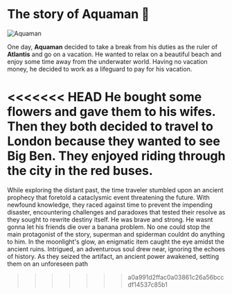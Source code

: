 # The story of **Aquaman** :dolphin:

![Aquaman](https://i.pinimg.com/originals/37/12/06/3712069a7923c68b584e2611aca24fbc.gif)
<br>

One day, **Aquaman** decided to take a break from his duties as the ruler of **Atlantis** and go on a vacation. He wanted to relax on a beautiful beach and enjoy some time away from the underwater world. Having no vacation money, he decided to work as a lifeguard to pay for his vacation.

<<<<<<< HEAD
He bought some flowers and gave them to his wifes.
Then they both decided to travel to London because they wanted to see Big Ben.
They enjoyed riding through the city in the red buses.
=======

While exploring the distant past, the time traveler stumbled upon an ancient prophecy that foretold a cataclysmic event threatening the future. With newfound knowledge, they raced against time to prevent the impending disaster, encountering challenges and paradoxes that tested their resolve as they sought to rewrite destiny itself.
He was brave and strong. He wasnt gonna let his friends die over a banana problem. No one could stop the main protagonist of the story, superman and spiderman couldnt do anything to him.
In the moonlight's glow, an enigmatic item caught the eye amidst the ancient ruins. Intrigued, an adventurous soul drew near, ignoring the echoes of history. As they seized the artifact, an ancient power awakened, setting them on an unforeseen path
>>>>>>> a0a991d2ffac0a03861c26a56bccdf14537c85b1

